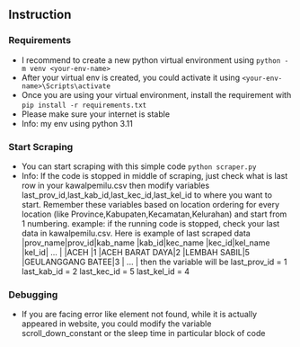 ## Instruction

### Requirements
- I recommend to create a new python virtual environment using 
```python -m venv <your-env-name>```
- After your virtual env is created, you could activate it using 
```<your-env-name>\Scripts\activate```
- Once you are using your virtual environment, install the requirement with
```pip install -r requirements.txt```
- Please make sure your internet is stable
- Info: my env using python 3.11

### Start Scraping
- You can start scraping with this simple code
```python scraper.py```
- Info: If the code is stopped in middle of scraping, just check what is last row in your kawalpemilu.csv then modify variables last_prov_id,last_kab_id,last_kec_id,last_kel_id to where you want to start. Remember these variables based on location ordering for every location (like Province,Kabupaten,Kecamatan,Kelurahan) and start from 1 numbering. 
example: if the running code is stopped, check your last data in kawalpemilu.csv. Here is example of last scraped data
|prov_name|prov_id|kab_name       |kab_id|kec_name    |kec_id|kel_name         |kel_id| ... |
|ACEH     |1      |ACEH BARAT DAYA|2     |LEMBAH SABIL|5     |GEULANGGANG BATEE|3     | ... |
then the variable will be
last_prov_id = 1
last_kab_id = 2
last_kec_id = 5
last_kel_id = 4

### Debugging 
- If you are facing error like element not found, while it is actually appeared in website, you could modify the variable scroll_down_constant or the sleep time in particular block of code
